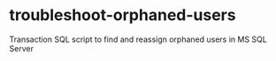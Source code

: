 # troubleshoot-orphaned-users
Transaction SQL script to find and reassign orphaned users in MS SQL Server
